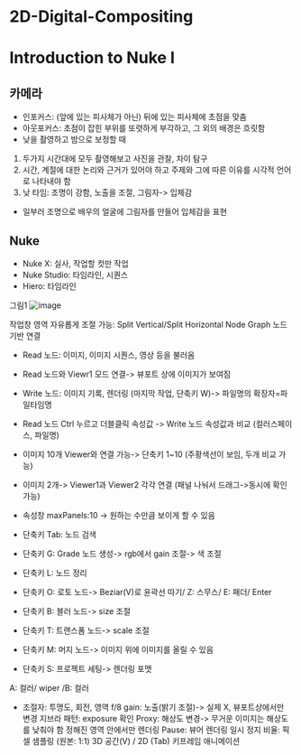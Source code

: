 # 2D-Digital-Compositing
Introduction to Nuke I
  =============
## 카메라
-	인포커스: (앞에 있는 피사체가 아닌) 뒤에 있는 피사체에 초점을 맞춤
-	아웃포커스: 초점이 잡힌 부위를 또렷하게 부각하고, 그 외의 배경은 흐릿함
-	낮을 촬영하고 밤으로 보정할 때
1)	두가지 시간대에 모두 촬영해보고 사진을 관찰, 차이 탐구
2)	시간, 계절에 대한 논리와 근거가 있어야 하고 주제와 그에 따른 이유를 시각적 언어로 나타내야 함
3)	낮 타임: 조명이 강함, 노출을 조절, 그림자-> 입체감
-	일부러 조명으로 배우의 얼굴에 그림자를 만들어 입체감을 표현

## Nuke
-	Nuke X: 실사, 작업할 컷만 작업
-	Nuke Studio: 타임라인, 시퀀스
-	Hiero: 타임라인


 그림1
 ![image](https://user-images.githubusercontent.com/112869155/195487525-1af9544a-7eb4-45fc-8305-e2a1dc063a3e.png)

 
작업창 영역 자유롭게 조절 가능: Split Vertical/Split Horizontal
Node Graph
노드기반 연결
-	Read 노드: 이미지, 이미지 시퀀스, 영상 등을 불러옴
-	Read 노드와 Viewr1 모드 연결-> 뷰포트 상에 이미지가 보여짐
-	Write 노드: 이미지 기록, 렌더링 (마지막 작업, 단축키 W)-> 파일명의 확장자=파일타임명 
-	Read 노드 Ctrl 누르고 더블클릭 속성값 -> Write 노드 속성값과 비교 (컬러스페이스, 파일명)  
-	이미지 10개 Viewer와 연결 가능-> 단축키 1~10 (주황색선이 보임, 두개 비교 가능)
-	이미지 2개-> Viewer1과 Viewer2 각각 연결 (패널 나눠서 드래그->동시에 확인 가능)
-	속성창 maxPanels:10 -> 원하는 수만큼 보이게 할 수 있음 

-	단축키 Tab: 노드 검색
-	단축키 G: Grade 노드 생성-> rgb에서 gain 조절-> 색 조절 
-	단축키 L: 노드 정리
-	단축키 O: 로토 노드-> Beziar(V)로 윤곽선 따기/ Z: 스무스/ E: 패더/ Enter
-	단축키 B: 블러 노드-> size 조절 
-	단축키 T: 트랜스폼 노드-> scale 조절 
-	단축키 M: 머지 노드-> 이미지 위에 이미지를 올릴 수 있음
-	단축키 S: 프로젝트 세팅-> 렌더링 포맷 

A: 컬러/ wiper /B: 컬러
-	조절자: 투명도, 회전, 영역
f/8 gain: 노출(밝기 조절)-> 실제 X, 뷰포트상에서만 변경
지브라 패턴: exposure 확인
Proxy: 해상도 변경-> 무거운 이미지는 해상도를 낮춰야 함
정해진 영역 안에서만 렌더링
Pause: 뷰어 렌더링 일시 정지
비율: 픽셀 샘플링 (원본: 1:1)
3D 공간(V) / 2D (Tab)
키프레임 애니메이션
